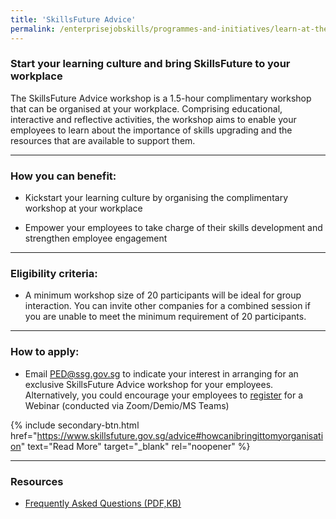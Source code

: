 ```yaml
---
title: 'SkillsFuture Advice'
permalink: /enterprisejobskills/programmes-and-initiatives/learn-at-the-workplace/skillsfuture-advice/
---
```


### Start your learning culture and bring SkillsFuture to your workplace

The SkillsFuture Advice workshop is a 1.5-hour complimentary workshop that can be organised at your workplace. Comprising educational, interactive and reflective activities, the workshop aims to enable your employees to learn about the importance of skills upgrading and the resources that are available to support them.

---

### How you can benefit:

- Kickstart your learning culture by organising the complimentary workshop at your workplace

- Empower your employees to take charge of their skills development and strengthen employee engagement

---

### Eligibility criteria:

- A minimum workshop size of 20 participants will be ideal for group interaction. You can invite other companies for a combined session if you are unable to meet the minimum requirement of 20 participants.

---

### How to apply:

- Email [PED@ssg.gov.sg](mailto:PED@ssg.gov.sg) to indicate your interest in arranging for an exclusive SkillsFuture Advice workshop for your employees. Alternatively, you could encourage your employees to <a href="https://go.gov.sg/im-keen" target="_blank" rel="noopener">register</a> for a Webinar (conducted via Zoom/Demio/MS Teams)

{% include secondary-btn.html href="https://www.skillsfuture.gov.sg/advice#howcanibringittomyorganisation" text="Read More" target="_blank" rel="noopener" %}

---

### Resources

- <a href="/images/epjs/programmes-and-initiatives/learn-at-the-workplace/FAQs-SkillsFuture-Advice.pdf" target="_blank" rel="noopener">Frequently Asked Questions (PDF,KB)</a>

<script src="/jquery/jquery.min.js"></script>
<script src="/jquery/resize-tables.js"></script>
